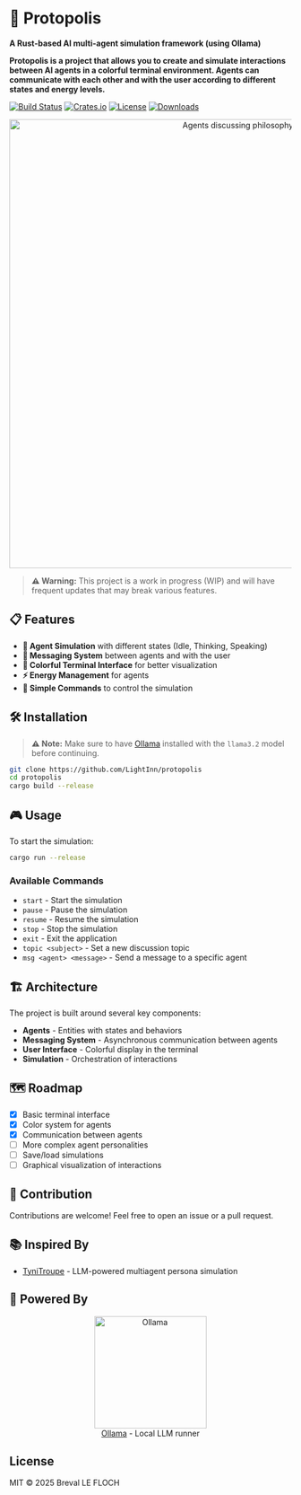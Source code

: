 # 🤖 Protopolis

**A Rust-based AI multi-agent simulation framework (using Ollama)**

**Protopolis is a project that allows you to create and simulate interactions between AI agents in a colorful terminal environment. Agents can communicate with each other and with the user according to different states and energy levels.**

[![Build Status](https://img.shields.io/github/actions/workflow/status/LightInn/protopolis/release.yml?style=for-the-badge)](https://github.com/LightInn/protopolis/actions)
[![Crates.io](https://img.shields.io/crates/v/protopolis?style=for-the-badge)](https://crates.io/crates/protopolis)
[![License](https://img.shields.io/badge/license-MIT-blue?style=for-the-badge)](https://github.com/LightInn/protopolis)
[![Downloads](https://img.shields.io/crates/d/protopolis?style=for-the-badge)](https://crates.io/crates/protopolis)

<p align="center"> 
  <img src="showcase/protopolis.gif" width="800" alt="Agents discussing philosophy"> 
</p> 

> **⚠️ Warning:** This project is a work in progress (WIP) and will have frequent updates that may break various features.

## 📋 Features

- **🧠 Agent Simulation** with different states (Idle, Thinking, Speaking)
- **💬 Messaging System** between agents and with the user
- **🌈 Colorful Terminal Interface** for better visualization
- **⚡ Energy Management** for agents
- **🔄 Simple Commands** to control the simulation

## 🛠️ Installation

> **⚠️ Note:** Make sure to have [Ollama](https://ollama.ai) installed with the `llama3.2` model before continuing.

```bash
git clone https://github.com/LightInn/protopolis
cd protopolis
cargo build --release
```

## 🎮 Usage

To start the simulation:

```bash
cargo run --release
```

### Available Commands

- `start` - Start the simulation
- `pause` - Pause the simulation
- `resume` - Resume the simulation
- `stop` - Stop the simulation
- `exit` - Exit the application
- `topic <subject>` - Set a new discussion topic
- `msg <agent> <message>` - Send a message to a specific agent

## 🏗️ Architecture

The project is built around several key components:

- **Agents** - Entities with states and behaviors
- **Messaging System** - Asynchronous communication between agents
- **User Interface** - Colorful display in the terminal
- **Simulation** - Orchestration of interactions

## 🗺️ Roadmap

- [x] Basic terminal interface
- [x] Color system for agents
- [x] Communication between agents
- [ ] More complex agent personalities
- [ ] Save/load simulations
- [ ] Graphical visualization of interactions

## 🤝 Contribution

Contributions are welcome! Feel free to open an issue or a pull request.

## 📚 Inspired By

- [TyniTroupe](https://github.com/microsoft/TinyTroupe) - LLM-powered multiagent persona simulation

## 🔌 Powered By

<p align="center">
  <img src="https://ollama.ai/public/ollama.png" width="200" alt="Ollama">
  <br>
  <a href="https://ollama.ai">Ollama</a> - Local LLM runner
</p>

## License

MIT © 2025 Breval LE FLOCH